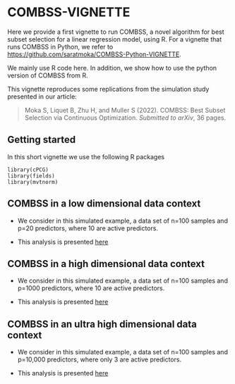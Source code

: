 # COMBSS-VIGNETTE

Here we provide a first vignette to run COMBSS, a novel algorithm for best subset selection for a linear regression model, using R. For a vignette that runs COMBSS in Python, we refer to https://github.com/saratmoka/COMBSS-Python-VIGNETTE.

We mainly use R code here. In addition, we show how to use the python version of COMBSS from R.

This vignette reproduces some replications from the simulation study presented in our article:

> Moka S, Liquet B, Zhu H, and Muller S (2022). COMBSS: Best Subset Selection via Continuous Optimization. *Submitted to arXiv*, 36 pages.


## Getting started

In this short vignette we use the following R packages

```
library(cPCG)
library(fields)
library(mvtnorm)
```

##  COMBSS in a low dimensional data context

- We consider in this simulated example, a data set of n=100 samples and p=20 predictors, where 10 are active predictors.

- This analysis is presented [here](/Low_dimensional_example.md)
 

## COMBSS in a high dimensional data context

- We consider in this simulated example, a data set of n=100 samples and p=1000 predictors, where 10 are active predictors.

- This analysis is presented [here](/High_dimensional_example.md)

## COMBSS in an ultra high dimensional data context

- We consider in this simulated example, a data set of n=100 samples and p=10,000 predictors, where only 3 are active predictors.

- This analysis is presented [here](/Ultra_High_dimensional_example.md)

